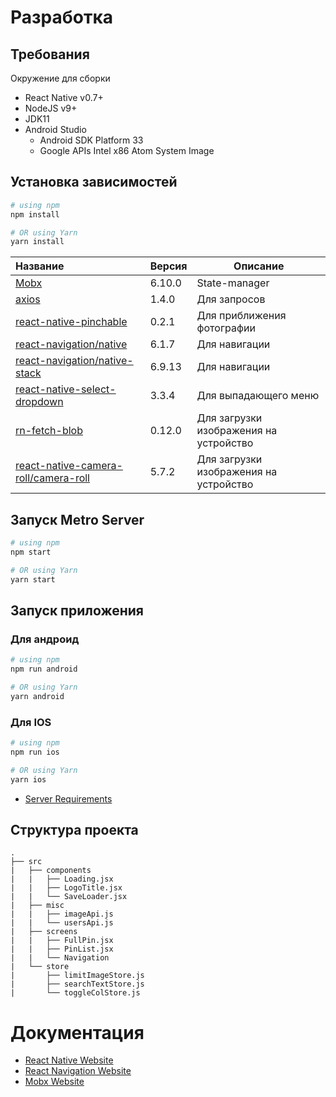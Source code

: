 # Разработка

## Требования

Окружение для сборки

- React Native v0.7+
- NodeJS v9+
- JDK11
- Android Studio
  - Android SDK Platform 33
  - Google APIs Intel x86 Atom System Image

## Установка зависимостей

```bash
# using npm
npm install

# OR using Yarn
yarn install
```
| Название                                                                                  | Версия | Описание                               |
|:------------------------------------------------------------------------------------------|--------|----------------------------------------|
| [Mobx](https://www.npmjs.com/package/mobx)| 6.10.0 | State-manager                          |
| [axios](https://www.npmjs.com/package/axios)| 1.4.0  | Для запросов                           |
| [react-native-pinchable](https://www.npmjs.com/package/react-native-pinchable)| 0.2.1  | Для приближения фотографии             |
| [react-navigation/native](https://www.npmjs.com/package/@react-navigation/native)| 6.1.7  | Для навигации                          |
| [react-navigation/native-stack](https://www.npmjs.com/package/@react-navigation/native-stack)| 6.9.13 | Для навигации                          |
| [react-native-select-dropdown](https://www.npmjs.com/package/react-native-select-dropdown)| 3.3.4  | Для выпадающего меню                   |
| [rn-fetch-blob](https://www.npmjs.com/package/rn-fetch-blob)| 0.12.0 | Для загрузки изображения на устройство |
| [react-native-camera-roll/camera-roll](https://www.npmjs.com/package/@react-native-camera-roll/camera-roll)| 5.7.2  | Для загрузки изображения на устройство |



## Запуск Metro Server

```bash
# using npm
npm start

# OR using Yarn
yarn start
```

## Запуск приложения

### Для андроид

```bash
# using npm
npm run android

# OR using Yarn
yarn android
```

### Для IOS

```bash
# using npm
npm run ios

# OR using Yarn
yarn ios
```
* [Server Requirements](#install-dependencies)

## Структура проекта
```
.
├── src
|   ├── components
|   |   ├── Loading.jsx
|   |   ├── LogoTitle.jsx
|   |   └── SaveLoader.jsx
|   ├── misc
|   |   ├── imageApi.js
|   |   └── usersApi.js
|   ├── screens
|   |   ├── FullPin.jsx
|   |   ├── PinList.jsx
|   |   └── Navigation
|   └── store
|       ├── limitImageStore.js
|       ├── searchTextStore.js
|       └── toggleColStore.js
```


# Документация


- [React Native Website](https://reactnative.dev)
- [React Navigation Website](https://reactnavigation.org/)
- [Mobx Website](https://mobx.js.org/README.html)
